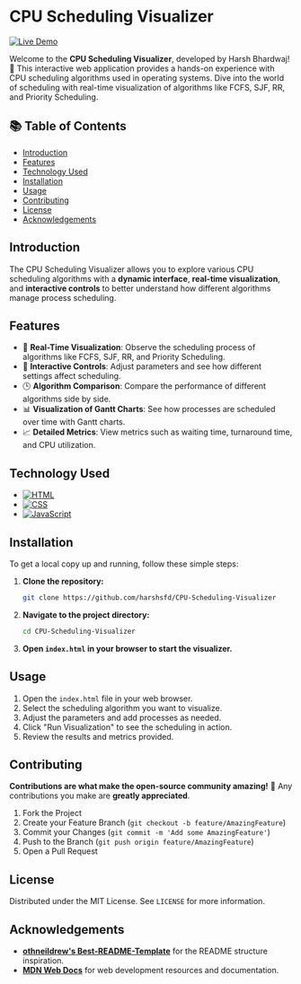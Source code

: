 # CPU Scheduling Visualizer

[![Live Demo](https://img.shields.io/badge/Live_Demo-Click_Here-brightgreen)](https://your-live-demo-url.com)

Welcome to the **CPU Scheduling Visualizer**, developed by Harsh Bhardwaj! 🚀 This interactive web application provides a hands-on experience with CPU scheduling algorithms used in operating systems. Dive into the world of scheduling with real-time visualization of algorithms like FCFS, SJF, RR, and Priority Scheduling.

## 📚 Table of Contents

- [Introduction](#introduction)
- [Features](#features)
- [Technology Used](#technology-used)
- [Installation](#installation)
- [Usage](#usage)
- [Contributing](#contributing)
- [License](#license)
- [Acknowledgements](#acknowledgements)

## Introduction

The CPU Scheduling Visualizer allows you to explore various CPU scheduling algorithms with a **dynamic interface**, **real-time visualization**, and **interactive controls** to better understand how different algorithms manage process scheduling.

## Features

- 🌟 **Real-Time Visualization**: Observe the scheduling process of algorithms like FCFS, SJF, RR, and Priority Scheduling.
- 🔄 **Interactive Controls**: Adjust parameters and see how different settings affect scheduling.
- 🕒 **Algorithm Comparison**: Compare the performance of different algorithms side by side.
- 📊 **Visualization of Gantt Charts**: See how processes are scheduled over time with Gantt charts.
- 📈 **Detailed Metrics**: View metrics such as waiting time, turnaround time, and CPU utilization.

## Technology Used

* [![HTML](https://img.shields.io/badge/HTML-5-orange)](https://developer.mozilla.org/en-US/docs/Web/HTML)
* [![CSS](https://img.shields.io/badge/CSS-3-blue)](https://developer.mozilla.org/en-US/docs/web/CSS)
* [![JavaScript](https://img.shields.io/badge/JavaScript-ES6-yellow)](https://developer.mozilla.org/en-US/docs/Web/JavaScript)

## Installation

To get a local copy up and running, follow these simple steps:

1. **Clone the repository:**
    ```bash
    git clone https://github.com/harshsfd/CPU-Scheduling-Visualizer
    ```

2. **Navigate to the project directory:**
    ```bash
    cd CPU-Scheduling-Visualizer
    ```

3. **Open `index.html` in your browser to start the visualizer.**

## Usage

1. Open the `index.html` file in your web browser.
2. Select the scheduling algorithm you want to visualize.
3. Adjust the parameters and add processes as needed.
4. Click "Run Visualization" to see the scheduling in action.
5. Review the results and metrics provided.

## Contributing

**Contributions are what make the open-source community amazing!** 🌟 Any contributions you make are **greatly appreciated**.

1. Fork the Project
2. Create your Feature Branch (`git checkout -b feature/AmazingFeature`)
3. Commit your Changes (`git commit -m 'Add some AmazingFeature'`)
4. Push to the Branch (`git push origin feature/AmazingFeature`)
5. Open a Pull Request

## License

Distributed under the MIT License. See `LICENSE` for more information.

## Acknowledgements

- **[othneildrew's Best-README-Template](https://github.com/othneildrew/Best-README-Template)** for the README structure inspiration.
- **[MDN Web Docs](https://developer.mozilla.org/)** for web development resources and documentation.
